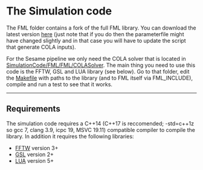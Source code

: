 # The Simulation code

The FML folder contains a fork of the full FML library. You can download the latest version [here](https://github.com/HAWinther/FML/) (just note that if you do then the parameterfile might have changed slightly and in that case you will have to update the script that generate COLA inputs). 

For the Sesame pipeline we only need the COLA solver that is located in [SimulationCode/FML/FML/COLASolver](SimulationCode/FML/FML/COLASolver). The main thing you need to use this code is the FFTW, GSL and LUA library (see below). Go to that folder, edit the [Makefile](SimulationCode/FML/FML/COLASolver/Makefile) with paths to the library (and to FML itself via FML_INCLUDE), compile and run a test to see that it works.

------

## Requirements

The simulation code requires a C++14 (C++17 is reccomended; -std=c++1z so gcc 7, clang 3.9, icpc 19, MSVC 19.11) compatible compiler to compile the library. In addition it requires the following libraries:

 - [FFTW](http://www.fftw.org/download.html) version 3+ 
 - [GSL](https://www.gnu.org/software/gsl/) version 2+ 
 - [LUA](https://www.lua.org/download.html) version 5+ 
